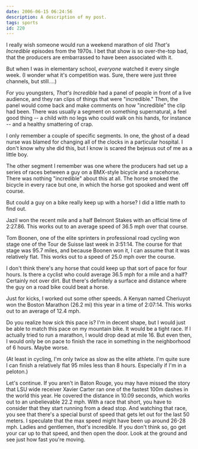 ```yaml
---
date: 2006-06-15 06:24:56
description: A description of my post.
tags: sports
id: 220
---
```

I really wish someone would run a weekend marathon of old <i>That's Incredible</i> episodes from the 1970s.  I bet that show is so over-the-top bad, that the producers are embarrassed to have been associated with it.

But when I was in elementary school, <i>everyone</i> watched it every single week.  (I wonder what it's competition was.  Sure, there were just three channels, but still....)
<!--more-->
For you youngsters, <i>That's Incredible</i> had a panel of people in front of a live audience, and they ran clips of things that were "incredible."  Then, the panel would come back and make comments on how "incredible" the clip had been.  There was usually a segment on something supernatural, a feel good thing -- a child with no legs who could walk on his hands, for instance -- and a healthy smattering of crap.

I only remember a couple of specific segments.  In one, the ghost of a dead nurse was blamed for changing all of the clocks in a particular hospital.  I don't know why she did this, but I know is scared the bejesus out of me as a little boy.

The other segment I remember was one where the producers had set up a series of races between a guy on a BMX-style bicycle and a racehorse.  There was nothing "incredible" about this at all.  The horse smoked the bicycle in every race but one, in which the horse got spooked and went off course.

But could a guy on a bike really keep up with a horse?  I did a little math to find out.

Jazil won the recent mile and a half Belmont Stakes with an official time of 2:27.86.  This works out to an average speed of 36.5 mph over that course.

Tom Boonen, one of the elite sprinters in professional road cycling won stage one of the Tour de Suisse last week in 3:51:14.  The course for that stage was 95.7 miles, and because Boonen won it, I can assume that it was relatively flat.  This works out to a speed of 25.0 mph over the course.

I don't think there's any horse that could keep up that sort of pace for four hours.  Is there a cyclist who could average 36.5 mph for a mile and a half?  Certainly not over dirt.  But there's definitely a surface and distance where the guy on a road bike could beat a horse.

Just for kicks, I worked out some other speeds.  A Kenyan named Cheriuyot won the Boston Marathon (26.2 mi) this year in a time of 2:07:14.  This works out to an average of 12.4 mph.  

Do you realize how sick this pace is?  I'm in decent shape, but I would just be able to match this pace on my mountain bike.  It would be a tight race.  If I actually tried to run a marathon, I would drop dead at mile 16.  But even then, I would only be on pace to finish the race in something in the neighborhood of 6 hours.  Maybe worse.

(At least in cycling, I'm only twice as slow as the elite athlete.  I'm quite sure I can finish a relatively flat 95 miles less than 8 hours.  Especially if I'm in a peloton.)

Let's continue.  If you aren't in Baton Rouge, you may have missed the story that LSU wide receiver Xavier Carter ran one of the fastest 100m dashes in the world this year.  He covered the distance in 10.09 seconds, which works out to an unbelievable 22.2 mph.  With a race that short, you have to consider that they start running from a dead stop.  And watching that race, you see that there's a special burst of speed that gets let out for the last 50 meters.  I speculate that the max speed might have been up around 26-28 mph.  Ladies and gentlemen, <i>that's</i> incredible.  If you don't think so, go get your car up to that speed, and then open the door.  Look at the ground and see just how fast you're moving.
